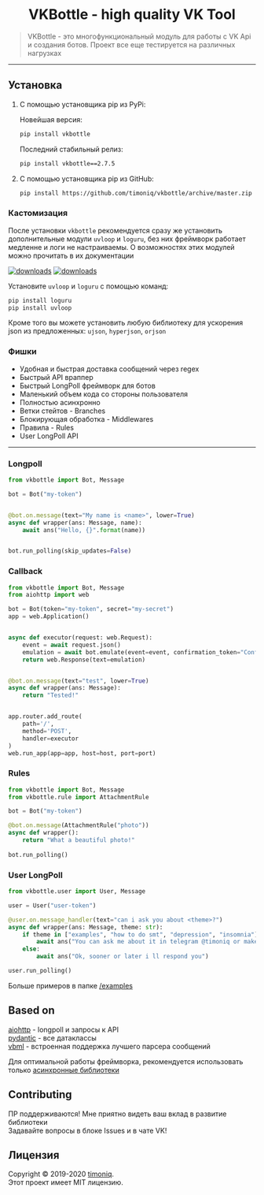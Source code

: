 <h1 align="center">VKBottle - high quality VK Tool</h1>
<p align="center">
    <blockquote>VKBottle - это многофункциональный модуль для работы с VK Api и создания ботов. Проект все еще тестируется на различных нагрузках</blockquote>
</p>
<hr>

## Установка
1) С помощью установщика pip из PyPi:
   
   Новейшая версия:
   ```sh
   pip install vkbottle
   ```
   
   Последний стабильный релиз:
   ```sh
   pip install vkbottle==2.7.5
   ```

2) С помощью установщика pip из GitHub: 
   
   ```sh
   pip install https://github.com/timoniq/vkbottle/archive/master.zip --upgrade
   ```
   
### Кастомизация

После установки `vkbottle` рекомендуется сразу же установить дополнительные модули `uvloop` и `loguru`, без них фреймворк работает медленне и логи не настраиваемы. О возможностях этих модулей можно прочитать в их документации

<a href="https://github.com/Delgan/loguru"><img alt="downloads" src="https://img.shields.io/static/v1?label=powered%20by&message=loguru&color=orange"></a>
<a href="https://github.com/MagicStack/uvloop"><img alt="downloads" src="https://img.shields.io/static/v1?label=powered%20by&message=uvloop&color=purple"></a>

Установите `uvloop` и `loguru` с помощью команд:

```sh
pip install loguru
pip install uvloop
```

Кроме того вы можете установить любую библиотеку для ускорения json из предложенных: `ujson`, `hyperjson`, `orjson`

### Фишки
- Удобная и быстрая доставка сообщений через regex
- Быстрый API враппер
- Быстрый LongPoll фреймворк для ботов
- Маленький объем кода со стороны пользователя
- Полностью асинхронно
- Ветки стейтов - Branches
- Блокирующая обработка - Middlewares
- Правила - Rules
- User LongPoll API

***

### Longpoll

```python
from vkbottle import Bot, Message

bot = Bot("my-token")


@bot.on.message(text="My name is <name>", lower=True)
async def wrapper(ans: Message, name):
    await ans("Hello, {}".format(name))


bot.run_polling(skip_updates=False)
```

### Callback

```python
from vkbottle import Bot, Message
from aiohttp import web

bot = Bot(token="my-token", secret="my-secret")
app = web.Application()


async def executor(request: web.Request):
    event = await request.json()
    emulation = await bot.emulate(event=event, confirmation_token="ConfirmationToken")
    return web.Response(text=emulation)


@bot.on.message(text="test", lower=True)
async def wrapper(ans: Message):
    return "Tested!"


app.router.add_route(
    path='/',
    method='POST',
    handler=executor
)
web.run_app(app=app, host=host, port=port)
```

### Rules

```python
from vkbottle import Bot, Message
from vkbottle.rule import AttachmentRule

bot = Bot("my-token")

@bot.on.message(AttachmentRule("photo"))
async def wrapper():
    return "What a beautiful photo!"
    
bot.run_polling()

```

### User LongPoll

```python
from vkbottle.user import User, Message

user = User("user-token")

@user.on.message_handler(text="can i ask you about <theme>?")
async def wrapper(ans: Message, theme: str):
    if theme in ["examples", "how to do smt", "depression", "insomnia"]:
        await ans("You can ask me about it in telegram @timoniq or make an issue on github!")
    else:
        await ans("Ok, sooner or later i ll respond you")

user.run_polling()
```

Больше примеров в папке [/examples](https://github.com/timoniq/vkbottle/tree/master/examples)

## Based on

[aiohttp](https://github.com/aio-libs/aiohttp) - longpoll и запросы к API  
[pydantic](https://github.com/samuelcolvin/pydantic) - все датаклассы  
[vbml](https://github.com/timoniq/vbml) - встроенная поддержка лучшего парсера сообщений

Для оптимальной работы фреймворка, рекомендуется использовать только [асинхронные библиотеки](https://github.com/timofurrer/awesome-asyncio)

## Contributing

ПР поддерживаются! Мне приятно видеть ваш вклад в развитие библиотеки  
Задавайте вопросы в блоке Issues и в чате VK!

## Лицензия

Copyright © 2019-2020 [timoniq](https://github.com/timoniq).  
Этот проект имеет MIT лицензию.
